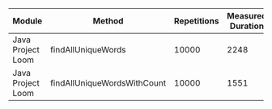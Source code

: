| Module | Method | Repetitions | Measured Duration | Machine |
|---|---|---|---|---|
| Java Project Loom | findAllUniqueWords | 10000 | 2248 | Prototype Phase | Prototype |
| Java Project Loom | findAllUniqueWordsWithCount | 10000 | 1551 | Prototype Phase | Prototype |

